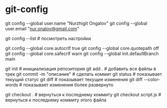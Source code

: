 # git-config

git config --global user.name "Nurzhigit Ongalov"
git config --global user.email "nur.onalov@gmail.com"

git config --list           # посмотреть настройки

git config --global core.autocrlf true
git config --global core.quotepath off
git config --global core.safecrlf warn
git config --global init.defaultBranch main

git init                    # инициализация репозитория
git add .                   # добавить все файлы в трек
git commit -m  "описание"   # сделать коммит
git status                  # показывает текущий статус
git diff                    # показывает текущие изменения
git diff --color-words      # показывает изменения более развернуто 


git checkout .              # вернуться к последнему коммиту
git checkout script.js      # вернуться к последнему коммиту этого файла